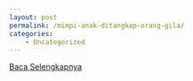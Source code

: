 ```yaml
---
layout: post
permalink: /mimpi-anak-ditangkap-orang-gila/
categories:
    - Uncategorized
---
```


[Baca Selengkapnya](/02)